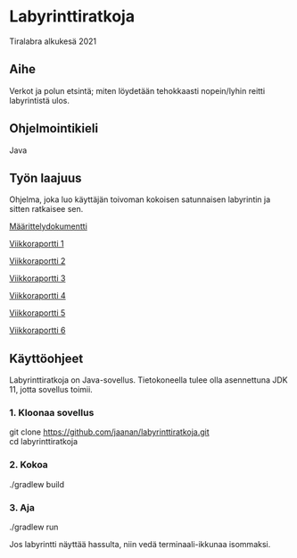 # Labyrinttiratkoja
Tiralabra alkukesä 2021

## Aihe    
Verkot ja polun etsintä; miten löydetään tehokkaasti nopein/lyhin reitti labyrintistä ulos.    
## Ohjelmointikieli  
Java  
## Työn laajuus  
Ohjelma, joka luo käyttäjän toivoman kokoisen satunnaisen labyrintin ja sitten ratkaisee sen.<br/>

[Määrittelydokumentti](https://github.com/jaanan/labyrinttiratkoja/blob/master/dokumentaatio/m%C3%A4%C3%A4rittelydokumentti.md)

[Viikkoraportti 1](https://github.com/jaanan/labyrinttiratkoja/blob/d240f530ac72d38cb9af57dda6739d9a1252f5a7/dokumentaatio/viikkoraportti1.md)

[Viikkoraportti 2](https://github.com/jaanan/labyrinttiratkoja/blob/29074ed820674eb80dcaf1bd422deead33b0b225/dokumentaatio/viikkoraportti2.md)

[Viikkoraportti 3](https://github.com/jaanan/labyrinttiratkoja/blob/2686b199c617a791e06b3d25b023a16971b87d30/dokumentaatio/viikkoraportti3.md)

[Viikkoraportti 4](https://github.com/jaanan/labyrinttiratkoja/blob/2114f64ce9368243dce6e76a7e9066d2dd3c854b/dokumentaatio/viikkoraportti4.md)

[Viikkoraportti 5](https://github.com/jaanan/labyrinttiratkoja/blob/1410b5d532280c1577f8b1e30a07e36efa6d2d95/dokumentaatio/viikkoraportti5.md)

[Viikkoraportti 6](https://github.com/jaanan/labyrinttiratkoja/blob/fb4451de1e8993f4edbeebeb6e9bb4268dc5029f/dokumentaatio/viikkoraportti6.md)

## Käyttöohjeet

Labyrinttiratkoja on Java-sovellus. Tietokoneella tulee olla asennettuna JDK 11, jotta sovellus toimii. 

### 1. Kloonaa sovellus

git clone https://github.com/jaanan/labyrinttiratkoja.git  
cd labyrinttiratkoja

### 2. Kokoa

 ./gradlew build

### 3. Aja

./gradlew run

Jos labyrintti näyttää hassulta, niin vedä terminaali-ikkunaa isommaksi.

